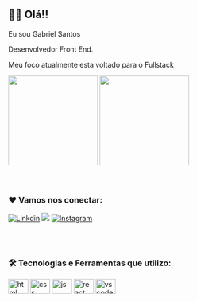 ## 👦🏽  Olá!!

Eu sou Gabriel Santos

Desenvolvedor Front End.

Meu foco atualmente esta voltado para o Fullstack


<div>
  <img height="180em" src="https://github-readme-stats.vercel.app/api?username=Eubiel178&show_icons=true&theme=tokyonight"/>
  <img height="180em" src="https://github-readme-stats.vercel.app/api/top-langs/?username=Eubiel178&layout=compact&theme=tokyonight"/>
</div>

<br/>
<br/>

### ❤️ Vamos nos conectar:

[![Linkdin](https://img.shields.io/badge/LinkedIn-0077B5?style=for-the-badge&logo=linkedin&logoColor=white)](https://www.linkedin.com/in/devgabrielsilva/)
<a href = "mailto:dev123gabriel@gmail.com"><img loading="lazy" src="https://img.shields.io/badge/Gmail-D14836?style=for-the-badge&logo=gmail&logoColor=white" target="_blank"></a>
[![Instagram](https://img.shields.io/badge/Instagram-E4405F?style=for-the-badge&logo=instagram&logoColor=white)](https://www.instagram.com/tech_gabriel/)

<br/>
<br/>

### 🛠️ Tecnologias e Ferramentas que utilizo:

<div>
<img align="center" alt="html" height="30" width="40" src="https://cdn.jsdelivr.net/gh/devicons/devicon/icons/html5/html5-original.svg"/>
<img align="center" alt="css" height="30" width="40" src="https://cdn.jsdelivr.net/gh/devicons/devicon/icons/css3/css3-original.svg"/>
<img align="center" alt="js" height="30" width="40" src="https://cdn.jsdelivr.net/gh/devicons/devicon/icons/javascript/javascript-original.svg"/>
<img align="center" alt="react" height="30" width="40" src="https://cdn.jsdelivr.net/gh/devicons/devicon/icons/react/react-original.svg"/>
<img align="center" alt="vscode" height="30" width="40" src="https://cdn.jsdelivr.net/gh/devicons/devicon/icons/vscode/vscode-original.svg"/>
</div>
